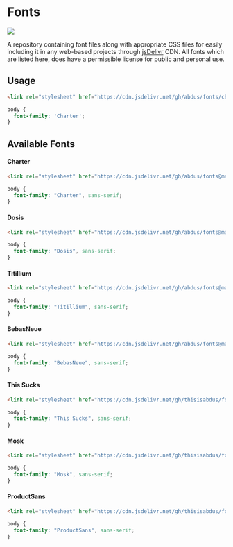 # Fonts

[![](https://data.jsdelivr.com/v1/package/gh/abdus/fonts/badge?style=rounded)](https://www.jsdelivr.com/package/gh/abdus/fonts)

A repository containing font files along with appropriate CSS files for easily including it in any web-based projects through
[jsDelivr](https://jsdelivr.com) CDN. All fonts which are listed here, does have a permissible license for public and personal use.

## Usage

```html
<link rel="stylesheet" href="https://cdn.jsdelivr.net/gh/abdus/fonts/charter/index.min.css">
```

```css
body {
  font-family: 'Charter';
}
```

## Available Fonts

#### Charter

```html
<link rel="stylesheet" href="https://cdn.jsdelivr.net/gh/abdus/fonts@master/charter/index.min.css">
```

```css
body {
  font-family: "Charter", sans-serif;
}
```

#### Dosis

```html
<link rel="stylesheet" href="https://cdn.jsdelivr.net/gh/abdus/fonts@master/dosis/index.min.css">
```

```css
body {
  font-family: "Dosis", sans-serif;
}
```

#### Titillium

```html
<link rel="stylesheet" href="https://cdn.jsdelivr.net/gh/abdus/fonts@master/titillium/index.min.css">
```

```css
body {
  font-family: "Titillium", sans-serif;
}
```

#### BebasNeue

```html
<link rel="stylesheet" href="https://cdn.jsdelivr.net/gh/abdus/fonts@master/bebas-neue/index.min.css">
```

```css
body {
  font-family: "BebasNeue", sans-serif;
}
```

#### This Sucks

```html
<link rel="stylesheet" href="https://cdn.jsdelivr.net/gh/thisisabdus/fonts@master/this-sucks/index.min.css">
```

```css
body {
  font-family: "This Sucks", sans-serif;
}
```

#### Mosk

```html
<link rel="stylesheet" href="https://cdn.jsdelivr.net/gh/thisisabdus/fonts@master/mosk/index.min.css">
```

```css
body {
  font-family: "Mosk", sans-serif;
}
```

#### ProductSans

```html
<link rel="stylesheet" href="https://cdn.jsdelivr.net/gh/thisisabdus/fonts@master/product-sans/index.min.css">
```

```css
body {
  font-family: "ProductSans", sans-serif;
}
```
